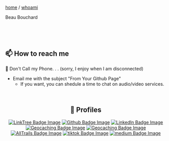 <div class="whoami">
  <div class="whoami-buffer"> </div>
  <div class="whoami-inner">
    <p><a href="/">home</a> / <a href="whoami">whoami</a></p>
    <div class="rainbow-pride"></div>
    <div class="whoami-name">Beau Bouchard</div>
    <p class="spacers"><br /></p>
    <p class="spacers"><br /></p>
    <h2>📫 How to reach me </h2>
    <p>📵 Don't Call my Phone. . . (sorry, I enjoy when I am disconnected)</p>
    <ul>
      <li>Email me with the subject "From Your Github Page"
        <ul>
          <li>If you want, you can shedule a time to chat on audio/video services. </li>
        </ul>
      </li>
    </ul>
    <div align="center">
      <p class="spacers"><br /></p>
      <h2>💅 Profiles</h2>
      <p>
      <a href="https://linktr.ee/beaubouchard"><img src="https://img.shields.io/badge/LinkTree-FFFFFF.svg?logo=linktree&logoColor=green" alt="LinkTree Badge Image" /></a>
      <a href="https://github.com/BeauBouchard/"><img src="https://img.shields.io/badge/Github-FFFFFF.svg?logo=github&logoColor=black" alt="Github Badge Image" /></a>
      <a href="https://www.linkedin.com/in/beaubouchard/"><img src="https://img.shields.io/badge/Linkedin-FFFFFF.svg?logo=linkedin&logoColor=blue" alt="LinkedIn Badge Image" /></a>
      <a href="https://www.geocaching.com/p/?guid=7108e8fd-927c-42eb-8d37-1e53cb30d099"><img src="https://img.shields.io/badge/Geocaching-FFFFFF.svg?logo=geocaching&logoColor=green" alt="Geocaching Badge Image" /></a>
      <a href="https://www.gaiagps.com/profile/4311607/bnb2011/"><img src="https://img.shields.io/badge/GaiaGPS-FFFFFF.svg?logo=apache-pulsar&logoColor=green" alt="Geocaching Badge Image" /></a>
      <a href="https://www.alltrails.com/members/beau-bouchard"><img src="https://img.shields.io/badge/AllTrails-FFFFFF.svg?logo=alltrails&logoColor=green" alt="AllTrails Badge Image" /></a>
      <a href="https://www.tiktok.com/@beau_bouchard"><img src="https://img.shields.io/badge/tiktok-20232a.svg?logo=tiktok&logoColor=white" alt="tiktok Badge Image" /></a>
      <a href="https://medium.com/@beaubouchard"><img src="https://img.shields.io/badge/medium-20232a.svg?logo=medium&logoColor=white" alt="medium Badge Image" /></a>
      </p>
    </div>
  </div>
</div>
